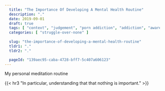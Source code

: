 ```yaml
---
  title: "The Importance Of Developing A Mental Health Routine"
  description: "."
  date: 2019-09-01
  draft: true
  tags: [ "context", "judgement", "porn addiction", "addiction", "awareness", "awareness exercises", "perspective", "nofap", "neverfap", "neverfap deluxe" ]
  categories: [ "struggle-over-none" ]
  
  slug: "the-importance-of-developing-a-mental-health-routine"
  tldr1: "."
  tldr2: "."

  pageId: "139aec95-caba-4728-bff7-5c407a606123"
---
```



My personal meditation routine

{{< hr3 "In particular, understanding that that nothing is important." >}}
